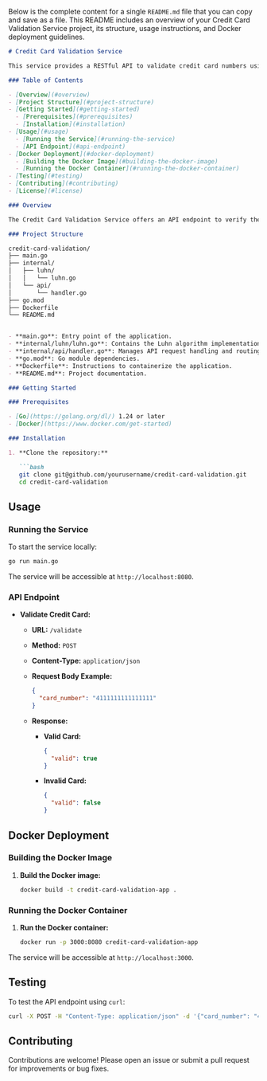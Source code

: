 Below is the complete content for a single `README.md` file that you can copy and save as a file. This README includes an overview of your Credit Card Validation Service project, its structure, usage instructions, and Docker deployment guidelines.

```markdown
# Credit Card Validation Service

This service provides a RESTful API to validate credit card numbers using the Luhn algorithm.

### Table of Contents

- [Overview](#overview)
- [Project Structure](#project-structure)
- [Getting Started](#getting-started)
  - [Prerequisites](#prerequisites)
  - [Installation](#installation)
- [Usage](#usage)
  - [Running the Service](#running-the-service)
  - [API Endpoint](#api-endpoint)
- [Docker Deployment](#docker-deployment)
  - [Building the Docker Image](#building-the-docker-image)
  - [Running the Docker Container](#running-the-docker-container)
- [Testing](#testing)
- [Contributing](#contributing)
- [License](#license)

### Overview

The Credit Card Validation Service offers an API endpoint to verify the validity of credit card numbers using the Luhn algorithm. The algorithm helps detect common data entry errors by ensuring the card number conforms to a specific checksum pattern.

### Project Structure

credit-card-validation/
├── main.go
├── internal/
│   ├── luhn/
│   │   └── luhn.go
│   └── api/
│       └── handler.go
├── go.mod
├── Dockerfile
└── README.md


- **main.go**: Entry point of the application.
- **internal/luhn/luhn.go**: Contains the Luhn algorithm implementation.
- **internal/api/handler.go**: Manages API request handling and routing.
- **go.mod**: Go module dependencies.
- **Dockerfile**: Instructions to containerize the application.
- **README.md**: Project documentation.

### Getting Started

### Prerequisites

- [Go](https://golang.org/dl/) 1.24 or later
- [Docker](https://www.docker.com/get-started)

### Installation

1. **Clone the repository:**

   ```bash
   git clone git@github.com/yourusername/credit-card-validation.git
   cd credit-card-validation
   ```


## Usage

### Running the Service

To start the service locally:

```bash
go run main.go
```

The service will be accessible at `http://localhost:8080`.

### API Endpoint

- **Validate Credit Card:**
  - **URL:** `/validate`
  - **Method:** `POST`
  - **Content-Type:** `application/json`
  - **Request Body Example:**

    ```json
    {
      "card_number": "4111111111111111"
    }
    ```

  - **Response:**
    - **Valid Card:**

      ```json
      {
        "valid": true
      }
      ```

    - **Invalid Card:**

      ```json
      {
        "valid": false
      }
      ```

## Docker Deployment

### Building the Docker Image

1. **Build the Docker image:**

   ```bash
   docker build -t credit-card-validation-app .
   ```

### Running the Docker Container

1. **Run the Docker container:**

   ```bash
   docker run -p 3000:8080 credit-card-validation-app
   ```

The service will be accessible at `http://localhost:3000`.

## Testing

To test the API endpoint using `curl`:

```bash
curl -X POST -H "Content-Type: application/json" -d '{"card_number": "4111111111111111"}' http://localhost:3000/validate
```

## Contributing

Contributions are welcome! Please open an issue or submit a pull request for improvements or bug fixes.

